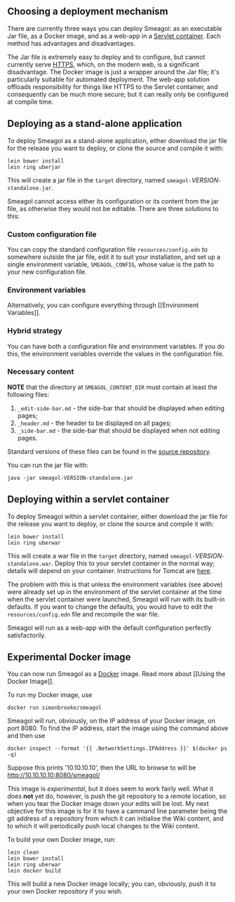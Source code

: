 ## Choosing a deployment mechanism
There are currently three ways you can deploy Smeagol: as an executable Jar file, as a Docker image, and as a web-app in a [Servlet container](https://en.wikipedia.org/wiki/Web_container). Each method has advantages and disadvantages.

The Jar file is extremely easy to deploy and to configure, but cannot currently serve [HTTPS](https://en.wikipedia.org/wiki/HTTPS), which, on the modern web, is a significant disadvantage. The Docker image is just a wrapper around the Jar file; it's particularly suitable for automated deployment. The web-app solution offloads responsibility for things like HTTPS to the Servlet container, and consequently can be much more secure; but it can really only be configured at compile time.

## Deploying as a stand-alone application
To deploy Smeagol as a stand-alone application, either download the jar file for the release you want to deploy, or clone the source and compile it with:

    lein bower install
    lein ring uberjar

This will create a jar file in the `target` directory, named `smeagol-`*VERSION*`-standalone.jar`.

Smeagol cannot access either its configuration or its content from the jar file, as otherwise they would not be editable. There are three solutions to this:

### Custom configuration file
You can copy the standard configuration file `resources/config.edn` to somewhere outside the jar file, edit it to suit your installation, and set up a single environment variable, `SMEAGOL_CONFIG`, whose value is the path to your new configuration file.

### Environment variables
Alternatively, you can configure everything through [[Environment Variables]].

### Hybrid strategy
You can have both a configuration file and environment variables. If you do this, the environment variables override the values in the configuration file.

### Necessary content

**NOTE** that the directory at `SMEAGOL_CONTENT_DIR` must contain at least the following files:

1. `_edit-side-bar.md` - the side-bar that should be displayed when editing pages;
2. `_header.md` - the header to be displayed on all pages;
3. `_side-bar.md` - the side-bar that should be displayed when not editing pages.

Standard versions of these files can be found in the [source repository](https://github.com/journeyman-cc/smeagol/tree/master/resources/public/content).

You can run the jar file with:

    java -jar smeagol-VERSION-standalone.jar

## Deploying within a servlet container
To deploy Smeagol within a servlet container, either download the jar file for the release you want to deploy, or clone the source and compile it with:

    lein bower install
    lein ring uberwar

This will create a war file in the `target` directory, named `smeagol-`*VERSION*`-standalone.war`.  Deploy this to your servlet container in the normal way; details will depend on your container. Instructions for Tomcat are [here](https://tomcat.apache.org/tomcat-8.0-doc/deployer-howto.html).

The problem with this is that unless the environment variables (see above) were already set up in the environment of the servlet container at the time when the servlet container were launched, Smeagol will run with its built-in defaults. If you want to change the defaults, you would have to edit the `resources/config.edn` file and recompile the war file. 

Smeagol will run as a web-app with the default configuration perfectly satisfactorily.

## Experimental Docker image

You can now run Smeagol as a [Docker](http://www.docker.com) image. Read more about [[Using the Docker Image]].

To run my Docker image, use

    docker run simonbrooke/smeagol

Smeagol will run, obviously, on the IP address of your Docker image, on port 8080. To find the IP address, start the image using the command above and then use

    docker inspect --format '{{ .NetworkSettings.IPAddress }}' $(docker ps -q)

Suppose this prints '10.10.10.10', then the URL to browse to will be http://10.10.10.10:8080/smeagol/

This image is _experimental_, but it does seem to work fairly well. What it does **not** yet do, however, is push the git repository to a remote location, so when you tear the Docker image down your edits will be lost. My next objective for this image is for it to have a cammand line parameter being the git address of a repository from which it can initialise the Wiki content, and to which it will periodically push local changes to the Wiki content.

To build your own Docker image, run:

    lein clean
    lein bower install
    lein ring uberwar
    lein docker build

This will build a new Docker image locally; you can, obviously, push it to your own Docker repository if you wish.
